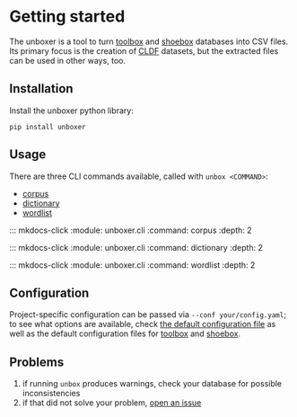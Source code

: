 # Getting started

The unboxer is a tool to turn [toolbox](https://software.sil.org/toolbox/) and [shoebox](https://software.sil.org/shoebox/) databases into CSV files.
Its primary focus is the creation of [CLDF](https://cldf.clld.org/) datasets, but the extracted files can be used in other ways, too.

## Installation

Install the unboxer python library:

```shell
pip install unboxer
```

## Usage

There are three CLI commands available, called with `unbox <COMMAND>`:

* [corpus](#corpus)
* [dictionary](#dictionary)
* [wordlist](#wordlist)

::: mkdocs-click
    :module: unboxer.cli
    :command: corpus
    :depth: 2


::: mkdocs-click
    :module: unboxer.cli
    :command: dictionary
    :depth: 2

::: mkdocs-click
    :module: unboxer.cli
    :command: wordlist
    :depth: 2

## Configuration
Project-specific configuration can be passed via `--conf your/config.yaml`; to see what options are available, check [the default configuration file](src/unboxer/data/interlinear_config.yaml) as well as the default configuration files for [toolbox](src/unboxer/data/toolbox.yaml) and [shoebox](src/unboxer/data/shoebox.yaml).

## Problems
1. if running `unbox` produces warnings, check your database for possible inconsistencies
2. if that did not solve your problem, [open an issue](https://github.com/fmatter/unboxer/issues/new)
